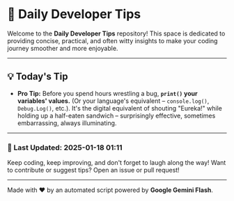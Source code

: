 
# 🌟 Daily Developer Tips

Welcome to the **Daily Developer Tips** repository! This space is dedicated to providing concise, practical, and often witty insights to make your coding journey smoother and more enjoyable.

---

## 💡 Today's Tip

- **Pro Tip:**  Before you spend hours wrestling a bug,  **`print()` your variables' values.** (Or your language's equivalent –  `console.log()`, `Debug.Log()`, etc.).  It's the digital equivalent of shouting "Eureka!" while holding up a half-eaten sandwich – surprisingly effective, sometimes embarrassing, always illuminating.

---

### 📅 Last Updated: 2025-01-18 01:11

Keep coding, keep improving, and don't forget to laugh along the way! Want to contribute or suggest tips? Open an issue or pull request!

---

Made with ❤️ by an automated script powered by **Google Gemini Flash**.
